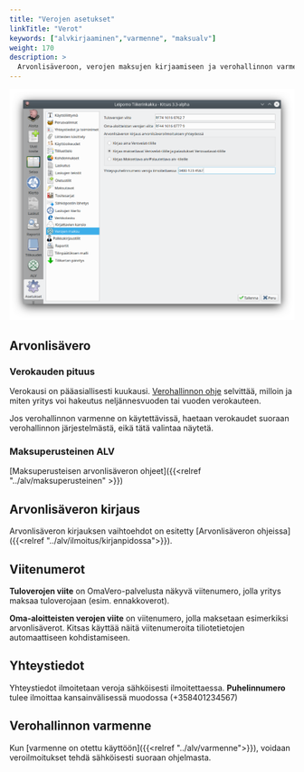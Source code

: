 ```yaml
---
title: "Verojen asetukset"
linkTitle: "Verot"
keywords: ["alvkirjaaminen","varmenne", "maksualv"]
weight: 170
description: >
  Arvonlisäveroon, verojen maksujen kirjaamiseen ja verohallinnon varmenteeseen liittyvät asetukset
---
```


![Verojen maksu](/img/fi/asetukset/veronmaksu.png)

## Arvonlisävero

### Verokauden pituus

Verokausi on pääasiallisesti kuukausi. [Verohallinnon ohje](https://www.vero.fi/yritykset-ja-yhteisot/ilmoittaminen-ja-maksaminen/omaaloitteiset-verot/hakeutuminen_valinnaiseen_verokautee/) selvittää, milloin ja miten yritys voi hakeutus neljännesvuoden tai vuoden verokauteen.

Jos verohallinnon varmenne on käytettävissä, haetaan verokaudet suoraan verohallinnon järjestelmästä, eikä tätä valintaa näytetä.

### Maksuperusteinen ALV

[Maksuperusteisen arvonlisäveron ohjeet]({{<relref "../alv/maksuperusteinen" >}})

## Arvonlisäveron kirjaus

Arvonlisäveron kirjauksen vaihtoehdot on esitetty [Arvonlisäveron ohjeissa]({{<relref "../alv/ilmoitus/kirjanpidossa">}}).

## Viitenumerot

**Tuloverojen viite** on OmaVero-palvelusta näkyvä viitenumero, jolla yritys maksaa tuloverojaan (esim. ennakkoverot).

**Oma-aloitteisten verojen viite** on viitenumero, jolla maksetaan esimerkiksi arvonlisäverot. Kitsas käyttää näitä viitenumeroita tiliotetietojen automaattiseen kohdistamiseen.

## Yhteystiedot

Yhteystiedot ilmoitetaan veroja sähköisesti ilmoitettaessa. **Puhelinnumero** tulee ilmoittaa kansainvälisessä muodossa (+358401234567)

## Verohallinnon varmenne

Kun [varmenne on otettu käyttöön]({{<relref "../alv/varmenne">}}), voidaan veroilmoitukset tehdä sähköisesti suoraan ohjelmasta.

